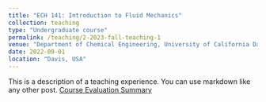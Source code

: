 ```yaml
---
title: "ECH 141: Introduction to Fluid Mechanics"
collection: teaching
type: "Undergraduate course"
permalink: /teaching/2-2023-fall-teaching-1
venue: "Department of Chemical Engineering, University of California Davis"
date: 2022-09-01
location: "Davis, USA"
---
```


This is a description of a teaching experience. You can use markdown like any other post. <a href="/files/ech141_fall_2023.pdf" target="_blank"><span style="font-size: 100%;">Course Evaluation Summary</span></a>
